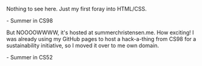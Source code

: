Nothing to see here.
Just my first foray into HTML/CSS.

\- Summer in CS98


But NOOOOWWWW, it's hosted at summerchristensen.me. How exciting!
I was already using my GitHub pages to host a hack-a-thing from CS98
for a sustainability initiative, so I moved it over to me own domain.

\- Summer in CS52
